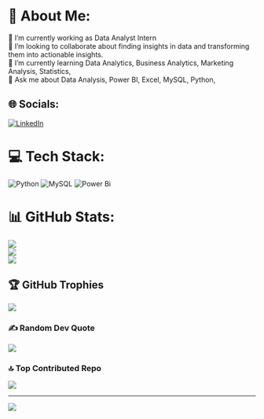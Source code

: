 # 💫 About Me:
🔭 I’m currently working as Data Analyst Intern<br>👯 I’m looking to collaborate about finding insights in data and transforming them into actionable insights.<br>🌱 I’m currently learning Data Analytics, Business Analytics, Marketing Analysis, Statistics,<br>💬 Ask me about Data Analysis, Power BI, Excel, MySQL, Python, <br>


## 🌐 Socials:
[![LinkedIn](https://img.shields.io/badge/LinkedIn-%230077B5.svg?logo=linkedin&logoColor=white)](https://linkedin.com/in/https://www.linkedin.com/in/pooja-kandpal-11171713b/) 

# 💻 Tech Stack:
![Python](https://img.shields.io/badge/python-3670A0?style=for-the-badge&logo=python&logoColor=ffdd54) ![MySQL](https://img.shields.io/badge/mysql-%2300000f.svg?style=for-the-badge&logo=mysql&logoColor=white) ![Power Bi](https://img.shields.io/badge/power_bi-F2C811?style=for-the-badge&logo=powerbi&logoColor=black)
# 📊 GitHub Stats:
![](https://github-readme-stats.vercel.app/api?username=PK2615&theme=city_light&hide_border=true&include_all_commits=true&count_private=true)<br/>
![](https://github-readme-streak-stats.herokuapp.com/?user=PK2615&theme=city_light&hide_border=true)<br/>
![](https://github-readme-stats.vercel.app/api/top-langs/?username=PK2615&theme=city_light&hide_border=true&include_all_commits=true&count_private=true&layout=compact)

## 🏆 GitHub Trophies
![](https://github-profile-trophy.vercel.app/?username=PK2615&theme=radical&no-frame=true&no-bg=true&margin-w=4)

### ✍️ Random Dev Quote
![](https://quotes-github-readme.vercel.app/api?type=vetical&theme=tokyonight)

### 🔝 Top Contributed Repo
![](https://github-contributor-stats.vercel.app/api?username=PK2615&limit=5&theme=dark_dimmed&combine_all_yearly_contributions=true)

---
[![](https://visitcount.itsvg.in/api?id=PK2615&icon=0&color=0)](https://visitcount.itsvg.in)

<!-- Proudly created with GPRM ( https://gprm.itsvg.in ) -->

<!--
**PK2615/PK2615** is a ✨ _special_ ✨ repository because its `README.md` (this file) appears on your GitHub profile.


-->
